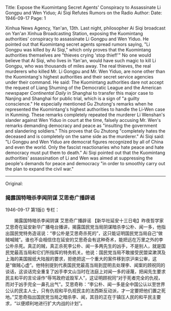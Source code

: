 Title: Expose the Kuomintang Secret Agents' Conspiracy to Assassinate Li Gongpu and Wen Yiduo; Ai Siqi Refutes Rumors on the Radio
Author:
Date: 1946-09-17
Page: 1

Xinhua News Agency, Yan'an, 13th. Last night, philosopher Ai Siqi broadcast on Yan'an Xinhua Broadcasting Station, exposing the Kuomintang authorities' conspiracy to assassinate Li Gongpu and Wen Yiduo. He pointed out that Kuomintang secret agents spread rumors saying, "Li Gongpu was killed by Ai Siqi," which only proves that the Kuomintang authorities themselves are "thieves crying 'stop thief!'" No one would believe that Ai Siqi, who lives in Yan'an, would have such magic to kill Li Gongpu, who was thousands of miles away. The real thieves, the real murderers who killed Mr. Li Gongpu and Mr. Wen Yiduo, are none other than the Kuomintang's highest authorities and their secret service agencies under their command. He said: The Kuomintang authorities dare not accept the request of Liang Shuming of the Democratic League and the American newspaper *Continental Daily* in Shanghai to transfer this major case to Nanjing and Shanghai for public trial, which is a sign of "a guilty conscience." He especially mentioned Gu Zhutong's remarks when he represented the Kuomintang's highest authorities to handle the Li-Wen case in Kunming. These remarks completely repeated the murderer Li Wenshan's slander against Wen Yiduo in court at the time, falsely accusing Mr. Wen's remarks demanding democracy and peace as "insulting the government and slandering soldiers." This proves that Gu Zhutong "completely hates the deceased and is completely on the same side as the murderer." Ai Siqi said: "Li Gongpu and Wen Yiduo are democrat figures recognized by all of China and even the world. Only the fascist reactionaries who hate peace and hate democracy must put them to death." Ai Siqi pointed out that the Kuomintang authorities' assassination of Li and Wen was aimed at suppressing the people's demands for peace and democracy "in order to smoothly carry out the plan to expand the civil war."



<hr /> 

Original: 


### 揭露国特暗杀李闻阴谋  艾思奇广播辟谣

1946-09-17
第1版()
专栏：

　　揭露国特暗杀李闻阴谋
    艾思奇广播辟谣
    【新华社延安十三日电】昨夜哲学家艾思奇在延安新华广播电台播讲，揭露国民党当局阴谋暗杀李公朴、闻一多，他指出国民党特务造谣说：“李公朴是艾思奇杀死的”，这只能证明国民党当局自己“做贼喊贼”。谁也不会相信住在延安的艾思奇会有这种奇术，能把远在万里之外的李公朴杀死。真正的贼，真正杀死李公朴、闻一多两先生的凶手，不是别人，就是国民党最高当局和它们所指挥的特务机关。他说：国民党当局不敢接受民盟梁漱溟及上海的美国报纸大陆报的要求，拒绝把这一个重大的案件移到京沪来公审，这是“做贼心虚”。他特别提到代表国民党最高当局到昆明去处理李、闻案的顾祝同的谈话，这谈话完全重复了凶手李文山当时在法庭上对闻一多的诬蔑，把闻先生要求民主和平的言论诬作“辱骂政府诋毁军人”，这证明顾祝同“对于死者完全的仇视，而对于凶手完全一鼻孔出气”。艾思奇称：“李公朴、闻一多是全中国公认以至世界公认的民主人士，只有仇视和平仇视民主的法西斯反动派，才一定要把他们置之死地。”艾思奇指出国民党当局之暗杀李、闻，其目的正在于镇压人民的和平民主要求，“以便顺利地进行扩大内战的计划”。
